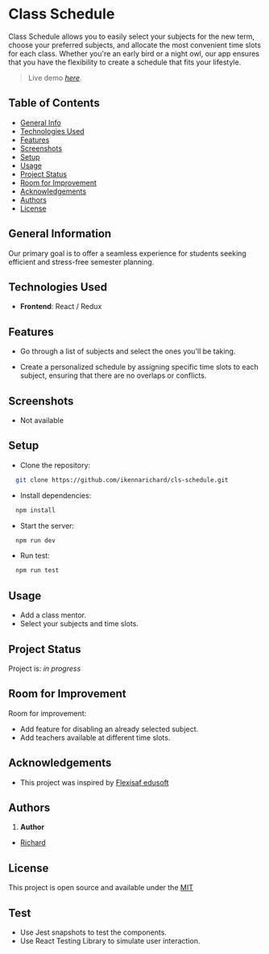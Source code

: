 # Class Schedule

Class Schedule allows you to easily select your subjects for the new term, choose your preferred subjects, and allocate the most convenient time slots for each class. Whether you're an early bird or a night owl, our app ensures that you have the flexibility to create a schedule that fits your lifestyle.

> Live demo [_here_](https://cls-schedule.netlify.app/).

## Table of Contents

* [General Info](#general-information)
* [Technologies Used](#technologies-used)
* [Features](#features)
* [Screenshots](#screenshots)
* [Setup](#setup)
* [Usage](#usage)
* [Project Status](#project-status)
* [Room for Improvement](#room-for-improvement)
* [Acknowledgements](#acknowledgements)
* [Authors](#authors)
* [License](#license)

## General Information

Our primary goal is to offer a seamless experience for students seeking efficient and stress-free semester planning.

## Technologies Used

* __Frontend__: React / Redux

## Features

* Go through a list of subjects and select the ones you'll be taking.

* Create a personalized schedule by assigning specific time slots to each subject, ensuring that there are no overlaps or conflicts.

## Screenshots

* Not available

## Setup

* Clone the repository:

```sh
  git clone https://github.com/ikennarichard/cls-schedule.git
```

* Install dependencies:

```sh
  npm install
```

* Start the server:

```sh
  npm run dev
```

* Run test:

```sh
  npm run test
```

## Usage

* Add a class mentor.
* Select your subjects and time slots.

## Project Status

Project is: _in progress_

## Room for Improvement

Room for improvement:

* Add feature for disabling an already selected subject.
* Add teachers available at different time slots.

## Acknowledgements

* This project was inspired by [Flexisaf edusoft](https://flexisaf.com)

## Authors

1. __Author__

* [Richard](https://github.com/ikennarichard)

## License

This project is open source and available under the [MIT](./LICENSE)

## Test

* Use Jest snapshots to test the components.
* Use React Testing Library to simulate user interaction.